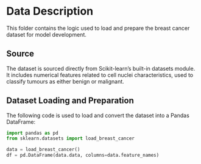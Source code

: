 # Data Description

This folder contains the logic used to load and prepare the breast cancer dataset for model development.

## Source

The dataset is sourced directly from Scikit-learn’s built-in datasets module. It includes numerical features related to cell nuclei characteristics, used to classify tumours as either benign or malignant.

## Dataset Loading and Preparation

The following code is used to load and convert the dataset into a Pandas DataFrame:

```python
import pandas as pd
from sklearn.datasets import load_breast_cancer

data = load_breast_cancer()
df = pd.DataFrame(data.data, columns=data.feature_names)
```
